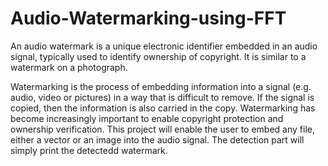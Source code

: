# Audio-Watermarking-using-FFT
An audio watermark is a unique electronic identifier embedded in an audio signal, typically used to identify ownership of copyright. It is similar to a watermark on a photograph.

Watermarking is the process of embedding information into a signal (e.g. audio, video or pictures) in a way that is difficult to remove. 
If the signal is copied, then the information is also carried in the copy. 
Watermarking has become increasingly important to enable copyright protection and ownership verification.
This project will enable the user to embed any file, either a vector or an image into the audio signal.
The detection part will simply print the detectedd watermark.
